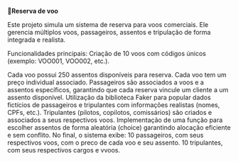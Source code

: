 **🛫Reserva de voo**

Este projeto simula um sistema de reserva para voos comerciais. Ele gerencia múltiplos voos, passageiros, assentos e tripulação de forma integrada e realista.

Funcionalidades principais:
Criação de 10 voos com códigos únicos (exemplo: VOO001, VOO002, etc.).

  Cada voo possui 250 assentos disponíveis para reserva.
  Cada voo tem um preço individual associado.
  Passageiros são associados a voos e a assentos específicos, garantindo que cada reserva vincule um cliente a um assento disponível.
  Utilização da biblioteca Faker para popular dados fictícios de passageiros e tripulantes com informações realistas (nomes, CPFs, etc.).
  Tripulantes (pilotos, copilotos, comissários) são criados e associados a seus respectivos voos.
  Implementação de uma função para escolher assentos de forma aleatória (choice) garantindo alocação eficiente e sem conflito.
  No final, o sistema exibe:
  10 passageiros, com seus respectivos voos, com o preco de cada voo e seu assento.
  10 tripulantes, com seus respectivos cargos e vvoos.
  




